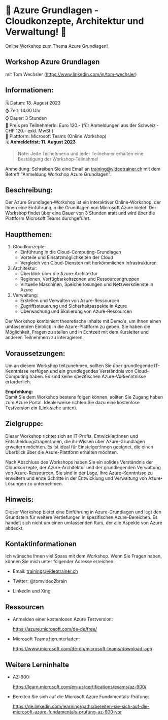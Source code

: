 # 📢 Azure Grundlagen - Cloudkonzepte, Architektur und Verwaltung! 📢
Online Workshop zum Thema Azure Grundlagen!

## Workshop Azure Grundlagen
mit Tom Wechsler (https://www.linkedin.com/in/tom-wechsler)


## Informationen:
🗓️ Datum: 18. August 2023  
⌚ Zeit: 14.00 Uhr  
⌚ Dauer: 3 Stunden  
💸 Preis pro TeilnehmerIn: Euro 120.- (für Anmeldungen aus der Schweiz - CHF 120.- exkl. MwSt.)  
📍 Plattform: Microsoft Teams (Online Workshop)  
🗓️ **Anmeldefrist: 11. August 2023**  

> Note: Jede Teilnehmerin und jeder Teilnehmer erhalten eine Bestätigung der Workshop-Teilnahme!

Anmeldung: Schreiben Sie eine Email an training@videotrainer.ch mit dem Betreff "Anmeldung Workshop Azure Grundlagen".  

## Beschreibung:
Der Azure Grundlagen-Workshop ist ein interaktiver Online-Workshop, der Ihnen eine Einführung in die Grundlagen von Microsoft Azure bietet. 
Der Workshop findet über eine Dauer von 3 Stunden statt und wird über die Plattform Microsoft Teams durchgeführt.

## Hauptthemen:
1. Cloudkonzepte:
   - Einführung in die Cloud-Computing-Grundlagen
   - Vorteile und Einsatzmöglichkeiten der Cloud
   - Vergleich von Cloud-Diensten mit herkömmlichen Infrastrukturen
2. Architektur:
   - Überblick über die Azure-Architektur
   - Regionen, Verfügbarkeitszonen und Ressourcengruppen
   - Virtuelle Maschinen, Speicherlösungen und Netzwerkdienste in Azure
3. Verwaltung:
   - Erstellen und Verwalten von Azure-Ressourcen
   - Zugriffssteuerung und Sicherheitsaspekte in Azure
   - Überwachung und Skalierung von Azure-Ressourcen

Der Workshop kombiniert theoretische Inhalte mit Demo's, um Ihnen einen umfassenden Einblick in die Azure-Plattform zu geben. Sie haben die Möglichkeit, Fragen zu stellen und in Echtzeit mit dem Kursleiter und anderen Teilnehmern zu interagieren.

## Voraussetzungen:
Um an diesem Workshop teilzunehmen, sollten Sie über grundlegende IT-Kenntnisse verfügen und ein grundlegendes Verständnis von Cloud-Computing haben. Es sind keine spezifischen Azure-Vorkenntnisse erforderlich.
  
**Empfehlung:**  
Damit Sie dem Workshop bestens folgen können, sollten Sie Zugang haben zum Azure Portal. Idealerweise richten Sie dazu eine kostenlose Testversion ein (Link siehe unten).

## Zielgruppe:
Dieser Workshop richtet sich an IT-Profis, Entwickler:Innen und Entscheidungsträger:Innen, die ihr Wissen über Azure-Grundlagen erweitern möchten. Es ist ideal für Einsteiger:Innen geeignet, die einen Überblick über die Azure-Plattform erhalten möchten.

Nach Abschluss des Workshops haben Sie ein solides Verständnis der Cloudkonzepte, der Azure-Architektur und der grundlegenden Verwaltung von Azure-Ressourcen. Sie sind in der Lage, Ihre Azure-Kenntnisse zu erweitern und erste Schritte in der Entwicklung und Verwaltung von Azure-Lösungen zu unternehmen.

## Hinweis:
Dieser Workshop bietet eine Einführung in Azure-Grundlagen und legt den Grundstein für weitere Vertiefungen in spezifischen Azure-Bereichen. Es handelt sich nicht um einen umfassenden Kurs, der alle Aspekte von Azure abdeckt.


## Kontaktinformationen
Ich wünsche Ihnen viel Spass mit dem Workshop. Wenn Sie Fragen haben, können Sie mich unter folgender Adresse erreichen:

- Email: training@videotrainer.ch

- Twitter: @tomvideo2brain

- LinkedIn und Xing


## Ressourcen
- Anmelden einer kostenlosen Azure Testversion:

  https://azure.microsoft.com/de-de/free/

- Microsoft Teams herunterladen:

  https://www.microsoft.com/de-ch/microsoft-teams/download-app

## Weitere Lerninhalte
- AZ-900:

  https://learn.microsoft.com/en-us/certifications/exams/az-900/

- Bereiten Sie sich auf die Microsoft Azure Fundamentals-Prüfung:
  
  https://de.linkedin.com/learning/paths/bereiten-sie-sich-auf-die-microsoft-azure-fundamentals-prufung-az-900-vor
